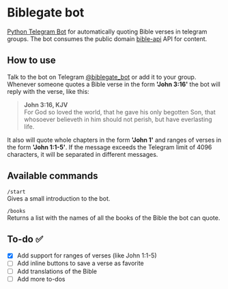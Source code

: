 # Biblegate bot
[Python Telegram Bot](https://github.com/python-telegram-bot/python-telegram-bot/) for automatically quoting Bible verses in telegram groups. The bot consumes the public domain [bible-api](https://github.com/seven1m/bible_api) API for content. 

## How to use  

Talk to the bot on Telegram [@biblegate_bot](https://t.me/biblegate_bot) or add it to your group. Whenever someone quotes a Bible verse in the form **'John 3:16'** the bot will reply with the verse, like this:
>  **John 3:16, KJV**  
> For God so loved the world, that he gave his only begotten Son, that whosoever believeth in him should not perish, but have everlasting life.

It also will quote whole chapters in the form **'John 1'** and ranges of verses in the form **'John 1:1-5'**.
If the message exceeds the Telegram limit of 4096 characters, it will be separated in different messages.

## Available commands  

`/start`  
Gives a small introduction to the bot.

`/books`  
Returns a list with the names of all the books of the Bible the bot can quote.

## To-do ✅  

- [x] Add support for ranges of verses (like John 1:1-5)  
- [ ] Add inline buttons to save a verse as favorite  
- [ ] Add translations of the Bible  
- [ ] Add more to-dos  
